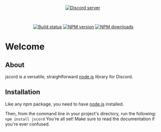 <div align="center">
  <br />
  <p>
    <a href="https://discord.gg/Ypmhtc"><img src="https://discordapp.com/api/guilds/412772653481459714/embed.png" alt="Discord server" /></a>
  </p>
  <p>
    <a href="https://travis-ci.org/ThePoptartCrpr/jscord"><img src="https://travis-ci.org/ThePoptartCrpr/jscord.svg" alt="Build status" /></a>
    <a href="https://www.npmjs.com/package/jscord"><img src="https://img.shields.io/npm/v/jscord.svg?maxAge=3600" alt="NPM version" /></a>
    <a href="https://www.npmjs.com/package/jscord"><img src="https://img.shields.io/npm/dt/jscord.svg?maxAge=3600" alt="NPM downloads" /></a>
  </p>
</div>

# Welcome

## About
jscord is a versatile, straightforward [node.js](https://nodejs.org) library for Discord.

## Installation
Like any npm package, you need to have [node.js](https://nodejs.org) installed.

Then, from the command line in your project's directory, run the following: `npm install jscord`
You're all set! Make sure to read the documentation if you're ever confused.

